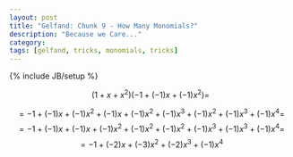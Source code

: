 ```yaml
---
layout: post
title: "Gelfand: Chunk 9 - How Many Monomials?"
description: "Because we Care..."
category: 
tags: [gelfand, tricks, monomials, tricks]
---
```

{% include JB/setup %}

$$(1 + x + x^2)(-1 + (-1)x + (-1)x^2) = $$

$$ = -1 + (-1)x + (-1)x^2 + (-1)x + (-1)x^2 + (-1)x^3 + (-1)x^2 + (-1)x^3 + (-1)x^4 = $$
$$ = -1 + (-1)x + (-1)x + (-1)x^2 + (-1)x^2 + (-1)x^2 + (-1)x^3 + (-1)x^3 + (-1)x^4 = $$
$$ = -1 + (-2)x + (-3)x^2 + (-2)x^3 + (-1)x^4 $$